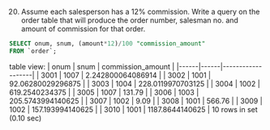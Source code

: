 20. Assume each salesperson has a 12% commission. Write a query on the order table that will produce the order number, salesman no. and amount of commission for that order.

```SQL
SELECT onum, snum, (amount*12)/100 "commission_amount"
FROM `order`;
```
table view:
| onum | snum | commission_amount |
|------|------|-------------------|
| 3001 | 1007 | 2.242800064086914 |
| 3002 | 1001 | 92.06280029296875 |
| 3003 | 1004 | 228.0119970703125 |
| 3004 | 1002 |    619.2540234375 |
| 3005 | 1007 |            131.79 |
| 3006 | 1003 | 205.5743994140625 |
| 3007 | 1002 |              9.09 |
| 3008 | 1001 |            566.76 |
| 3009 | 1002 |  157.193994140625 |
| 3010 | 1001 |   1187.8644140625 |
10 rows in set (0.10 sec)
